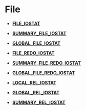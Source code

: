 # File<a name="ZH-CN_TOPIC_0245374669"></a>

-   **[FILE\_IOSTAT](FILE_IOSTAT.md)**

-   **[SUMMARY\_FILE\_IOSTAT](SUMMARY_FILE_IOSTAT.md)**

-   **[GLOBAL\_FILE\_IOSTAT](GLOBAL_FILE_IOSTAT.md)**

-   **[FILE\_REDO\_IOSTAT](FILE_REDO_IOSTAT.md)**

-   **[SUMMARY\_FILE\_REDO\_IOSTAT](SUMMARY_FILE_REDO_IOSTAT.md)**

-   **[GLOBAL\_FILE\_REDO\_IOSTAT](GLOBAL_FILE_REDO_IOSTAT.md)**

-   **[LOCAL\_REL\_IOSTAT](LOCAL_REL_IOSTAT.md)**

-   **[GLOBAL\_REL\_IOSTAT](GLOBAL_REL_IOSTAT.md)**

-   **[SUMMARY\_REL\_IOSTAT](SUMMARY_REL_IOSTAT.md)**
